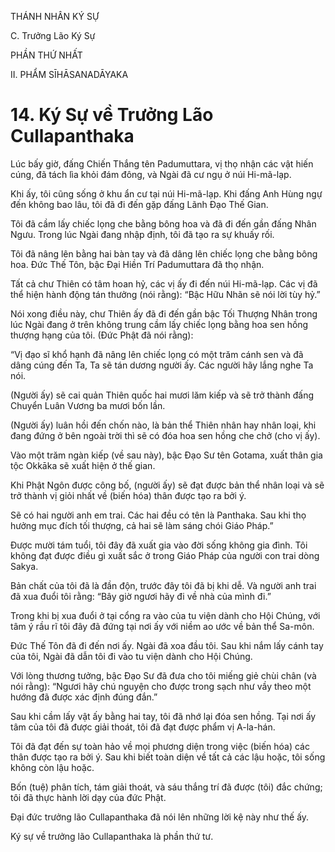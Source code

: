 THÁNH NHÂN KÝ SỰ

C. Trưởng Lão Ký Sự

PHẦN THỨ NHẤT

II. PHẨM SĪHĀSANADĀYAKA

# 14. Ký Sự về Trưởng Lão Cullapanthaka

Lúc bấy giờ, đấng Chiến Thắng tên Padumuttara, vị thọ nhận các vật hiến cúng, đã tách lìa khỏi đám đông, và Ngài đã cư ngụ ở núi Hi-mã-lạp.

Khi ấy, tôi cũng sống ở khu ẩn cư tại núi Hi-mã-lạp. Khi đấng Anh Hùng ngự đến không bao lâu, tôi đã đi đến gặp đấng Lãnh Đạo Thế Gian.

Tôi đã cầm lấy chiếc lọng che bằng bông hoa và đã đi đến gần đấng Nhân Ngưu. Trong lúc Ngài đang nhập định, tôi đã tạo ra sự khuấy rối.

Tôi đã nâng lên bằng hai bàn tay và đã dâng lên chiếc lọng che bằng bông hoa. Đức Thế Tôn, bậc Đại Hiền Trí Padumuttara đã thọ nhận.

Tất cả chư Thiên có tâm hoan hỷ, các vị ấy đi đến núi Hi-mã-lạp. Các vị đã thể hiện hành động tán thưởng (nói rằng): “Bậc Hữu Nhãn sẽ nói lời tùy hỷ.”

Nói xong điều này, chư Thiên ấy đã đi đến gần bậc Tối Thượng Nhân trong lúc Ngài đang ở trên không trung cầm lấy chiếc lọng bằng hoa sen hồng thượng hạng của tôi. (Đức Phật đã nói rằng):

“Vị đạo sĩ khổ hạnh đã nâng lên chiếc lọng có một trăm cánh sen và đã dâng cúng đến Ta, Ta sẽ tán dương người ấy. Các người hãy lắng nghe Ta nói.

(Người ấy) sẽ cai quản Thiên quốc hai mươi lăm kiếp và sẽ trở thành đấng Chuyển Luân Vương ba mươi bốn lần.

(Người ấy) luân hồi đến chốn nào, là bản thể Thiên nhân hay nhân loại, khi đang đứng ở bên ngoài trời thì sẽ có đóa hoa sen hồng che chở (cho vị ấy).

Vào một trăm ngàn kiếp (về sau này), bậc Đạo Sư tên Gotama, xuất thân gia tộc Okkāka sẽ xuất hiện ở thế gian.

Khi Phật Ngôn được công bố, (người ấy) sẽ đạt được bản thể nhân loại và sẽ trở thành vị giỏi nhất về (biến hóa) thân được tạo ra bởi ý.

Sẽ có hai người anh em trai. Các hai đều có tên là Panthaka. Sau khi thọ hưởng mục đích tối thượng, cả hai sẽ làm sáng chói Giáo Pháp.”

Được mười tám tuổi, tôi đây đã xuất gia vào đời sống không gia đình. Tôi không đạt được điều gì xuất sắc ở trong Giáo Pháp của người con trai dòng Sakya.

Bản chất của tôi đã là đần độn, trước đây tôi đã bị khi dễ. Và người anh trai đã xua đuổi tôi rằng: “Bây giờ ngươi hãy đi về nhà của mình đi.”

Trong khi bị xua đuổi ở tại cổng ra vào của tu viện dành cho Hội Chúng, với tâm ý rầu rĩ tôi đây đã đứng tại nơi ấy với niềm ao ước về bản thể Sa-môn.

Đức Thế Tôn đã đi đến nơi ấy. Ngài đã xoa đầu tôi. Sau khi nắm lấy cánh tay của tôi, Ngài đã dẫn tôi đi vào tu viện dành cho Hội Chúng.

Với lòng thương tưởng, bậc Đạo Sư đã đưa cho tôi miếng giẻ chùi chân (và nói rằng): “Ngươi hãy chú nguyện cho được trong sạch như vầy theo một hướng đã được xác định đúng đắn.”

Sau khi cầm lấy vật ấy bằng hai tay, tôi đã nhớ lại đóa sen hồng. Tại nơi ấy tâm của tôi đã được giải thoát, tôi đã đạt được phẩm vị A-la-hán.

Tôi đã đạt đến sự toàn hảo về mọi phương diện trong việc (biến hóa) các thân được tạo ra bởi ý. Sau khi biết toàn diện về tất cả các lậu hoặc, tôi sống không còn lậu hoặc.

Bốn (tuệ) phân tích, tám giải thoát, và sáu thắng trí đã được (tôi) đắc chứng; tôi đã thực hành lời dạy của đức Phật.

Đại đức trưởng lão Cullapanthaka đã nói lên những lời kệ này như thế ấy.

Ký sự về trưởng lão Cullapanthaka là phần thứ tư.
